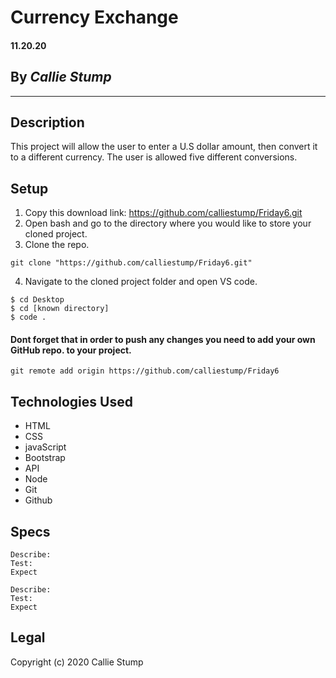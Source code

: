 # Currency Exchange

#### **11.20.20**

## By _Callie Stump_
---
## **Description**
This project will allow the user to enter a U.S dollar amount, then convert it to a different currency. The user is allowed five different conversions. 

## **Setup**
1. Copy this download link: https://github.com/calliestump/Friday6.git
2. Open bash and go to the directory where you would like to store your cloned project.
3. Clone the repo.
```
git clone "https://github.com/calliestump/Friday6.git"
```
4. Navigate to the cloned project folder and open VS code.
```
$ cd Desktop
$ cd [known directory]
$ code .
```
#### Dont forget that in order to push any changes you need to add your own GitHub repo. to your project.
```
git remote add origin https://github.com/calliestump/Friday6
```
## **Technologies Used**
* HTML
* CSS
* javaScript
* Bootstrap
* API
* Node
* Git
* Github

## **Specs**

```
Describe:
Test: 
Expect 
```
```
Describe: 
Test: 
Expect 
```

## Legal
Copyright (c) 2020 Callie Stump
